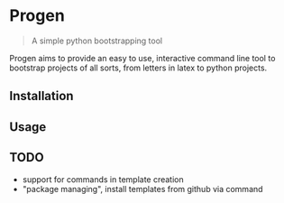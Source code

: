 # Progen
> A simple python bootstrapping tool

Progen aims to provide an easy to use, interactive command line tool
to bootstrap projects of all sorts, from letters in latex to python projects.

## Installation

## Usage

## TODO
- support for commands in template creation
- "package managing", install templates from github via command